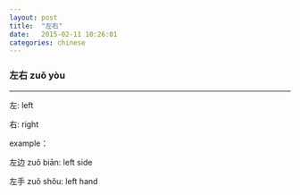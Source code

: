```yaml
---
layout: post
title:  "左右"
date:   2015-02-11 10:26:01
categories: chinese
---
```

### 左右 zuǒ yòu

-----------


左: left

右: right

example：

左边 zuǒ biān: left side

左手 zuǒ shǒu: left hand


